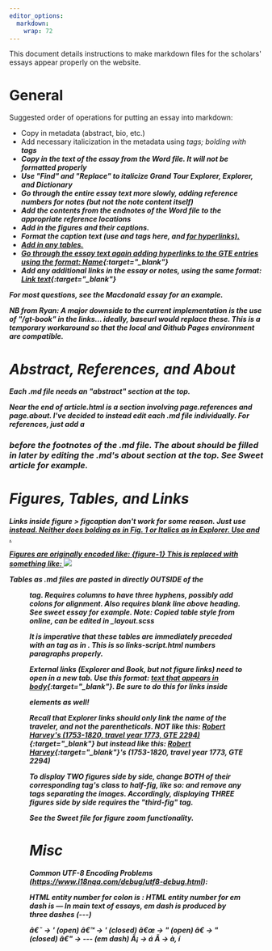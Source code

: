 ```yaml
---
editor_options: 
  markdown: 
    wrap: 72
---
```


This document details instructions to make markdown files for the scholars' essays appear
properly on the website.

# General

Suggested order of operations for putting an essay into markdown:
- Copy in metadata (abstract, bio, etc.)
- Add necessary italicization in the metadata using <i> tags; bolding with <b> tags
- Copy in the text of the essay from the Word file. It will not be formatted properly
- Use "Find" and "Replace" to italicize Grand Tour Explorer, Explorer, and Dictionary
- Go through the entire essay text more slowly, adding reference numbers for notes (but not the note content itself)
- Add the contents from the endnotes of the Word file to the appropriate reference locations
- Add in the figures and their captions.
- Format the caption text (use <i> and <b> tags here, and <a href=" " target="_blank"> for hyperlinks).
- Add in any tables.
- Go through the essay text again adding hyperlinks to the GTE entries using the format: [Name](https://aworldmadebytravel.supdigital.org/explorer/#/entries/xxxx){:target="\_blank"}
- Add any additional links in the essay or notes, using the same format: [Link text](Hyperlink){:target="\_blank"}
  
For most questions, see the Macdonald essay for an example.

NB from Ryan: A major downside to the current implementation is the use of "/gt-book"
in the links... ideally, baseurl would replace these. This is a
temporary workaround so that the local and Github Pages environment are
compatible.

# Abstract, References, and About

Each .md file needs an "abstract" section at the top.

Near the end of article.html is a section involving page.references and
page.about. I've decided to instead edit each .md file individually. For
references, just add a

<h3>

before the footnotes of the .md file. The about should be filled in
later by editing the .md's about section at the top. See Sweet article
for example.

# Figures, Tables, and Links

Links inside figure \> figcaption don't work for some reason. Just use
<a href> instead. Neither does bolding as in **Fig. 1** or Italics as in
*Explorer*. Use <b> and <i>.

Figures are originally encoded like: {figure-1} This is replaced with
something like: <a name="figure-1"> <img src="../figure-1.svg"/> </a>

Tables as .md files are pasted in directly OUTSIDE of the <figure>
tag. Requires columns to have three hyphens, possibly add colons for
alignment. Also requires blank line above heading. See sweet essay for
example. Note: Copied table style from online, can be edited in
\_layout.scss

It is imperative that these tables are immediately preceded with an <a>
tag as in <a name="figure-5a">. This is so links-script.html numbers
paragraphs properly.

External links (Explorer and Book, but not figure links) need to open in
a new tab. Use this format: [text that appears in
body](link/to/book/or/explorer){:target="\_blank"}. Be sure to do this
for links inside <figcaption> elements as well!

Recall that Explorer links should only link the name of the traveler,
and not the parentheticals. 
NOT like this: 
[Robert Harvey's (1753-1820, travel year 1773, GTE 2294)](https://aworldmadebytravel.supdigital.org/explorer/#/entries/2294){:target="\_blank"} <!-- WRONG --> 
but instead like this: [Robert Harvey](https://aworldmadebytravel.supdigital.org/explorer/#/entries/2294){:target="\_blank"}'s
(1753-1820, travel year 1773, GTE 2294) <!-- RIGHT -->


To display TWO figures side by side, change BOTH of their corresponding <a> tag's class to half-fig, like so:
<a name="figure-1" class="half-fig">
and remove any <br> tags separating the images.
Accordingly, displaying THREE figures side by side requires the "third-fig" tag.


See the Sweet file for figure zoom functionality.

# Misc

Common UTF-8 Encoding Problems
(<https://www.i18nqa.com/debug/utf8-debug.html>):

HTML entity number for colon is &#58;
HTML entity number for em dash is &#8212;
In main text of essays, em dash is produced by three dashes (---)

â€˜ -\> ' (open) â€™ -\> ' (closed) â€œ -\> " (open) â€ -\> " (closed)
â€" -\> --- (em dash) Ã¡ -\> á Ã­ -\> à, í
